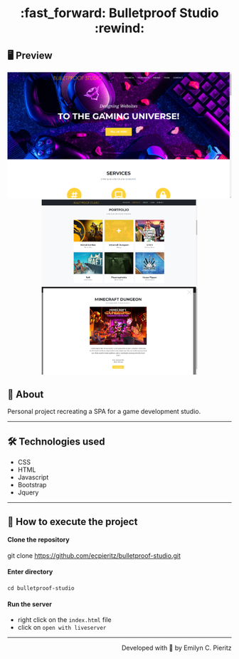 <h1 align = "center"> :fast_forward: Bulletproof Studio :rewind: </h1>

## 🖥 Preview
<p align = "center">
  <img src = "https://github.com/ecpieritz/bulletproof-studio/blob/main/assets/img/read-me-img/bulletproof-print.png?raw=true" width = "700" height = "auto">
  <img src = "https://github.com/ecpieritz/bulletproof-studio/blob/main/assets/img/read-me-img/bulletproof-print-2.jpg?raw=true" width = "350" height = "auto">
  <img src = "https://github.com/ecpieritz/bulletproof-studio/blob/main/assets/img/read-me-img/bulletproof-print-3.jpg?raw=true" width = "350" height = "auto">
</p>

## 📖 About
<p>Personal project recreating a SPA for a game development studio.</p>

---

## 🛠 Technologies used
- CSS
- HTML
- Javascript
- Bootstrap
- Jquery

---


## 🚀 How to execute the project
#### Clone the repository
git clone https://github.com/ecpieritz/bulletproof-studio.git

#### Enter directory
`cd bulletproof-studio`

#### Run the server
- right click on the `index.html` file
- click on `open with liveserver`

---
<p align = "right">Developed with 💜 by Emilyn C. Pieritz</p>
